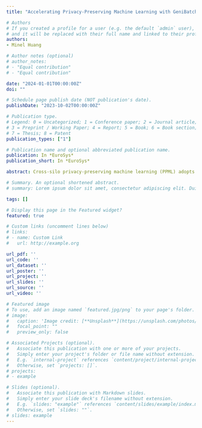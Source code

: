 ```yaml
---
title: "Accelerating Privacy-Preserving Machine Learning with GeniBatch"

# Authors
# If you created a profile for a user (e.g. the default `admin` user), write the username (folder name) here 
# and it will be replaced with their full name and linked to their profile.
authors:
- Minel Huang

# Author notes (optional)
# author_notes:
# - "Equal contribution"
# - "Equal contribution"

date: "2024-01-01T00:00:00Z"
doi: ""

# Schedule page publish date (NOT publication's date).
publishDate: "2023-10-02T00:00:00Z"

# Publication type.
# Legend: 0 = Uncategorized; 1 = Conference paper; 2 = Journal article;
# 3 = Preprint / Working Paper; 4 = Report; 5 = Book; 6 = Book section;
# 7 = Thesis; 8 = Patent
publication_types: ["1"]

# Publication name and optional abbreviated publication name.
publication: In *EuroSys*
publication_short: In *EuroSys*

abstract: Cross-silo privacy-preserving machine learning (PPML) adopts Partial Homomorphic Encryption (PHE) for secure data combination and high-quality model training across multiple organizations (e.g., medical and financial). However, PHE introduces significant computation and communication overheads due to the data inflation problem. Batch optimization is an encouraging direction to mitigate the problem by compressing multiple data into a single ciphertext. While promising, it is impractical for a large number of cross-silo PPML applications due to the limited vector operations support and severe data corruption. In this paper, we present GeniBatch, a batch compiler that translates a PPML program with PHE into an efficient program with batch optimization. GeniBatch adopts a set of conversion rules to allow PHE programs involving all vector operations required in cross-silo PPML and ensures end-to-end result consistency before/after compiling. By proposing bit-reserving algorithms, GeniBatch avoids bit-overflow for the correctness of compiled programs and maximizes the compression ratio. We have fully integrated GeniBatch into FATE, an industrial cross-silo PPML framework, and provided SIMD APIs to harness hardware acceleration. Experimental results of six popular applications show that GeniBatch achieves up to 22.6x speedup and reduce network traffic by 5.4x-23.8x for general cross-silo PPML applications.

# Summary. An optional shortened abstract.
# summary: Lorem ipsum dolor sit amet, consectetur adipiscing elit. Duis posuere tellus ac convallis placerat. Proin tincidunt magna sed ex sollicitudin condimentum.

tags: []

# Display this page in the Featured widget?
featured: true

# Custom links (uncomment lines below)
# links:
# - name: Custom Link
#   url: http://example.org

url_pdf: ''
url_code: ''
url_dataset: ''
url_poster: ''
url_project: ''
url_slides: ''
url_source: ''
url_video: ''

# Featured image
# To use, add an image named `featured.jpg/png` to your page's folder. 
# image:
#   caption: 'Image credit: [**Unsplash**](https://unsplash.com/photos/pLCdAaMFLTE)'
#   focal_point: ""
#   preview_only: false

# Associated Projects (optional).
#   Associate this publication with one or more of your projects.
#   Simply enter your project's folder or file name without extension.
#   E.g. `internal-project` references `content/project/internal-project/index.md`.
#   Otherwise, set `projects: []`.
# projects:
# - example

# Slides (optional).
#   Associate this publication with Markdown slides.
#   Simply enter your slide deck's filename without extension.
#   E.g. `slides: "example"` references `content/slides/example/index.md`.
#   Otherwise, set `slides: ""`.
# slides: example
---
```

